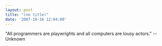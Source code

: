 ```yaml
---
layout: post
title: "(no title)"
date: '2007-10-16 12:04:00'
---
```


"All programmers are playwrights and all computers are lousy actors." --Unknown
